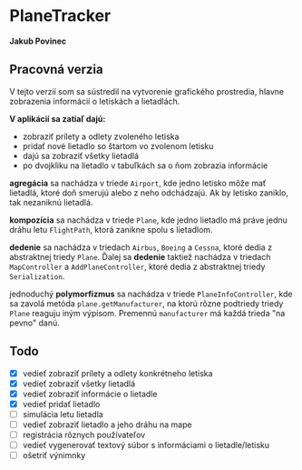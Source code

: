 # PlaneTracker
**Jakub Povinec**

## Pracovná verzia
V tejto verzií som sa sústredil na vytvorenie grafického prostredia, hlavne zobrazenia informácií o letiskách a lietadlách.

**V aplikácií sa zatiaľ dajú:**
- zobraziť prílety a odlety zvoleného letiska
- pridať nové lietadlo so štartom vo zvolenom letisku
- dajú sa zobraziť všetky lietadlá
- po dvojkliku na lietadlo v tabuľkách sa o ňom zobrazia informácie

**agregácia** sa nachádza v triede `Airport`, kde jedno letisko môže mať lietadlá, ktoré doň smerujú alebo z neho odchádzajú. Ak by letisko zaniklo, tak nezaniknú lietadlá.

**kompozícia** sa nachádza v triede `Plane`, kde jedno lietadlo má práve jednu dráhu letu `FlightPath`, ktorá zanikne spolu s lietadlom.

**dedenie** sa nachádza v triedach `Airbus`, `Boeing` a `Cessna`, ktoré dedia z abstraktnej triedy `Plane`. Ďalej sa **dedenie** taktiež nachádza v triedach `MapController` a `AddPlaneController`, ktoré dedia z abstraktnej triedy `Serialization`.

jednoduchý **polymorfizmus** sa nachádza v triede `PlaneInfoController`, kde sa zavolá metóda `plane.getManufacturer`, na ktorú rôzne podtriedy triedy `Plane` reaguju iným výpisom. Premennú `manufacturer` má každá trieda "na pevno" danú.





## Todo
-[x] vedieť zobraziť prílety a odlety konkrétneho letiska
-[x] vedieť zobraziť všetky lietadlá
-[x] vedieť zobraziť informácie o lietadle
-[x] vedieť pridať lietadlo
-[ ] simulácia letu lietadla
-[ ] vedieť zobraziť lietadlo a jeho dráhu na mape
-[ ] registrácia rôznych používateľov
-[ ] vedieť vygenerovať textový súbor s informáciami o lietadle/letisku
-[ ] ošetriť výnimnky